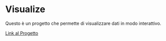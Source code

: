# Visualize

Questo è un progetto che permette di visualizzare dati in modo interattivo.

[Link al Progetto](visualize/index.html)

